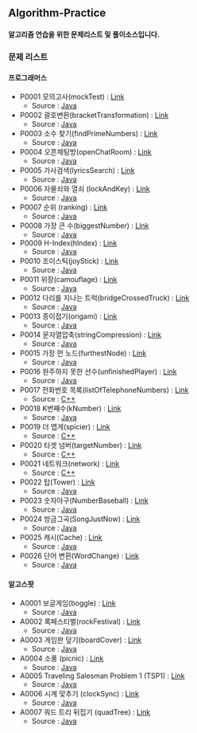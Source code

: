 ## Algorithm-Practice

#### 알고리즘 연습을 위한 문제리스트 및 풀이소스입니다.

### 문제 리스트

#### 프로그래머스

* P0001 모의고사(mockTest) : <a href="https://programmers.co.kr/learn/courses/30/lessons/42840" target="_blank">Link</a> 
    - Source : <a href="/programers/P0001_mockTest/goldswan/mockTest_goldswan.java">Java</a>
* P0002 괄호변환(bracketTransformation) : <a href="https://programmers.co.kr/learn/courses/30/lessons/60058" target="_blank">Link</a>
    - Source : <a href="/programers/P0002_bracketTransformation/goldswan/bracketTransformation_goldswan.java">Java</a>
* P0003 소수 찾기(findPrimeNumbers) : <a href="https://programmers.co.kr/learn/courses/30/lessons/42839" target="_blank">Link</a> 
    - Source : <a href="/programers/P0003_findPrimeNumbers/goldswan/findPrimeNumbers_goldswan.java">Java</a>
* P0004 오픈채팅방(openChatRoom) : <a href="https://programmers.co.kr/learn/courses/30/lessons/42888" target="_blank">Link</a> 
    - Source : <a href="/programers/P0004_openChatRoom/goldswan/openChatRoom_goldswan.java">Java</a>
* P0005 가사검색(lyricsSearch) : <a href="https://programmers.co.kr/learn/courses/30/lessons/60060" target="_blank">Link</a> 
    - Source : <a href="/programers/P0005_lyricsSearch/goldswan/lyricsSearch_goldswan.java">Java</a>
* P0006 자물쇠와 열쇠 (lockAndKey) : <a href="https://programmers.co.kr/learn/courses/30/lessons/60059" target="_blank">Link</a> 
    - Source : <a href="/programers/P0006_lockAndKey/goldswan/lockAndKey_goldswan.java">Java</a>
* P0007 순위 (ranking) : <a href="https://programmers.co.kr/learn/courses/30/lessons/49191" target="_blank">Link</a> 
    - Source : <a href="/programers/P0007_ranking/goldswan/ranking_goldswan.java">Java</a>
* P0008 가장 큰 수(biggestNumber) : <a href="https://programmers.co.kr/learn/courses/30/lessons/42746" target="_blank">Link</a> 
    - Source : <a href="/programers/P0008_biggestNumber/goldswan/biggestNumber_goldswan.java">Java</a>
* P0009 H-Index(hIndex) : <a href="https://programmers.co.kr/learn/courses/30/lessons/42747" target="_blank">Link</a> 
    - Source : <a href="/programers/P0009_hIndex/goldswan/hIndex_goldswan.java">Java</a>
* P0010 조이스틱(joyStick) : <a href="https://programmers.co.kr/learn/courses/30/lessons/42860" target="_blank">Link</a> 
    - Source : <a href="/programers/P0010_joyStick/goldswan/joyStick_goldswan.java">Java</a>
* P0011 위장(camouflage) : <a href="https://programmers.co.kr/learn/courses/30/lessons/42578" target="_blank">Link</a> 
    - Source : <a href="/programers/P0011_camouflage/goldswan/camouflage_goldswan.java">Java</a>
* P0012 다리를 지나는 트럭(bridgeCrossedTruck) : <a href="https://programmers.co.kr/learn/courses/30/parts/12081" target="_blank">Link</a> 
    - Source : <a href="/programers/P0012_bridgeCrossedTruck/goldswan/bridgeCrossedTruck_goldswan.java">Java</a>
* P0013 종이접기(origami) : <a href="https://programmers.co.kr/learn/courses/30/lessons/62049" target="_blank">Link</a> 
    - Source : <a href="/programers/P0013_origami/goldswan/origami_goldswan.java">Java</a>
* P0014 문자열압축(stringCompression) : <a href="https://programmers.co.kr/learn/courses/30/lessons/60057" target="_blank">Link</a> 
    - Source : <a href="/programers/P0014_stringCompression/goldswan/stringCompression_goldswan.java">Java</a>
* P0015 가장 먼 노드(furthestNode) : <a href="https://programmers.co.kr/learn/courses/30/lessons/49189" target="_blank">Link</a> 
    - Source : <a href="/programers/P0015_furthestNode/goldswan/furthestNode_goldswan.java">Java</a>
* P0016 완주하지 못한 선수(unfinishedPlayer) : <a href="https://programmers.co.kr/learn/courses/30/lessons/42576" target="_blank">Link</a> 
    - Source : <a href="/programers/P0016_unfinishedPlayer/goldswan/unfinishedPlayer_goldswan.java">Java</a>
* P0017 전화번호 목록(listOfTelephoneNumbers) : <a href="https://programmers.co.kr/learn/courses/30/lessons/42577" target="_blank">Link</a> 
    - Source : <a href="/programers/P0017_listOfTelephoneNumbers/goldswan/listOfTelephoneNumbers_goldswan.cpp">C++</a>
* P0018 K번째수(kNumber) : <a href="https://programmers.co.kr/learn/courses/30/parts/12198" target="_blank">Link</a> 
    - Source : <a href="/programers/P0018_kNumber/goldswan/kNumber_goldswan.java">Java</a>
* P0019 더 맵게(spicier) : <a href="https://programmers.co.kr/learn/courses/30/parts/12117" target="_blank">Link</a> 
    - Source : <a href="/programers/P0019_spicier/goldswan/spicier_goldswan.cpp">C++</a>
* P0020 타겟 넘버(targetNumber) : <a href="https://programmers.co.kr/learn/courses/30/lessons/43165" target="_blank">Link</a> 
    - Source : <a href="/programers/P0020_targetNumber/goldswan/targetNumber_goldswan.cpp">C++</a>
* P0021 네트워크(network) : <a href="https://programmers.co.kr/learn/courses/30/lessons/43162" target="_blank">Link</a> 
    - Source : <a href="/programers/P0021_network/goldswan/network_goldswan.cpp">C++</a>
* P0022 탑(Tower) : <a href="https://programmers.co.kr/learn/courses/30/lessons/42588" target="_blank">Link</a> 
    - Source : <a href="/programers/P0022_Tower/goldswan/src/algorithm/programers/Tower.java">Java</a>
* P0023 숫자야구(NumberBaseball) : <a href="https://programmers.co.kr/learn/courses/30/lessons/42841" target="_blank">Link</a> 
    - Source : <a href="/programers/P0023_NumberBaseball/goldswan/src/algorithm/programers/NumberBaseball.java">Java</a>
* P0024 방금그곡(SongJustNow) : <a href="https://programmers.co.kr/learn/courses/30/lessons/17683" target="_blank">Link</a> 
    - Source : <a href="/programers/P0024_SongJustNow/goldswan/src/algorithm/programers/SongJustNow.java">Java</a>
* P0025 캐시(Cache) : <a href="https://programmers.co.kr/learn/courses/30/lessons/17680" target="_blank">Link</a> 
    - Source : <a href="/programers/P0025_Cache/goldswan/src/algorithm/programers/Cache.java">Java</a>
* P0026 단어 변환(WordChange) : <a href="https://programmers.co.kr/learn/courses/30/lessons/43163" target="_blank">Link</a> 
    - Source : <a href="/programers/P0025_Cache/goldswan/src/algorithm/programers/WordChange.java">Java</a>
#### 알고스팟

* A0001 보글게임(boggle) : <a href="https://algospot.com/judge/problem/read/BOGGLE" target="_blank">Link</a> 
    - Source : <a href="/algospot/A0001_boggle/goldswan/boggle_goldswan.java">Java</a>
* A0002 록페스티벌(rockFestival) : <a href="https://algospot.com/judge/problem/read/FESTIVAL" target="_blank">Link</a> 
    - Source : <a href="/algospot/A0002_rockFestival/goldswan/rockFestival_goldswan.java">Java</a>
* A0003 게임판 덮기(boardCover) : <a href="https://algospot.com/judge/problem/read/BOARDCOVER" target="_blank">Link</a> 
    - Source : <a href="/algospot/A0003_boardCover/goldswan/boardCover_goldswan.java">Java</a>
* A0004 소풍 (picnic) : <a href="https://algospot.com/judge/problem/read/PICNIC" target="_blank">Link</a> 
    - Source : <a href="/algospot/A0004_picnic/goldswan/picnic_goldswan.java">Java</a>
* A0005 Traveling Salesman Problem 1 (TSP1) : <a href="https://algospot.com/judge/problem/read/TSP1" target="_blank">Link</a> 
    - Source : <a href="/algospot/A0005_TSP1/goldswan/TSP1_goldswan.java">Java</a>
* A0006 시계 맞추기 (clockSync) : <a href="https://algospot.com/judge/problem/read/CLOCKSYNC" target="_blank">Link</a> 
    - Source : <a href="/algospot/A0006_clockSync/goldswan/clockSync_goldswan.java">Java</a>
* A0007 쿼드 트리 뒤집기 (quadTree) : <a href="https://algospot.com/judge/problem/read/QUADTREE" target="_blank">Link</a> 
    - Source : <a href="/algospot/A0007_quadTree/goldswan/quadTree_goldswan.java">Java</a>
